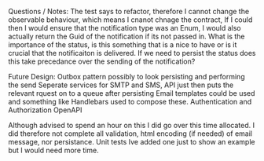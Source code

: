Questions / Notes:
The test says to refactor, therefore I cannot change the observable behaviour, which means I cnanot chnage the contract,
If I could then I would ensure that the notification type was an Enum, I would also actually return the Guid of the notification if its not passed in.
What is the importance of the status, is this something that is a nice to have or is it crucial that the notificaiton is delivered.
If we need to persist the status does this take precedance over the sending of the notification?


Future Design:
Outbox pattern possibly to look persisting and performing the send
Seperate services for SMTP and SMS, API just then puts the relevant rquest on to a queue after persisting
Email templates could be used and something like Handlebars used to compose these.
Authentication and Authorization
OpenAPI

Although advised to spend an hour on this I did go over this time allocated. I did therefore not complete all validation, html encoding (if needed) of email message, nor persistance. Unit tests Ive added one just to show an example but I would need more time.
